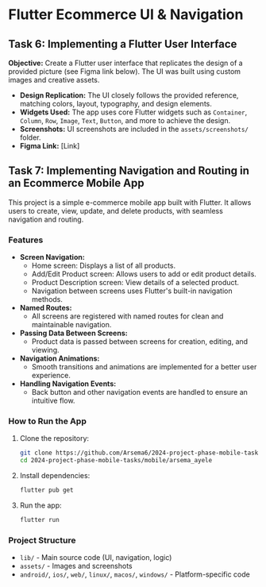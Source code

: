 # Flutter Ecommerce UI & Navigation
## Task 6: Implementing a Flutter User Interface
**Objective:**
Create a Flutter user interface that replicates the design of a provided picture (see Figma link below). The UI was built using custom images and creative assets.
- **Design Replication:** The UI closely follows the provided reference, matching colors, layout, typography, and design elements.
- **Widgets Used:** The app uses core Flutter widgets such as `Container`, `Column`, `Row`, `Image`, `Text`, `Button`, and more to achieve the design.
- **Screenshots:** UI screenshots are included in the `assets/screenshots/` folder.
- **Figma Link:** [Link]
## Task 7: Implementing Navigation and Routing in an Ecommerce Mobile App
This project is a simple e-commerce mobile app built with Flutter. It allows users to create, view, update, and delete products, with seamless navigation and routing.
### Features
- **Screen Navigation:**
  - Home screen: Displays a list of all products.
  - Add/Edit Product screen: Allows users to add or edit product details.
  - Product Description screen: View details of a selected product.
  - Navigation between screens uses Flutter's built-in navigation methods.
- **Named Routes:**
  - All screens are registered with named routes for clean and maintainable navigation.
- **Passing Data Between Screens:**
  - Product data is passed between screens for creation, editing, and viewing.
- **Navigation Animations:**
  - Smooth transitions and animations are implemented for a better user experience.
- **Handling Navigation Events:**
  - Back button and other navigation events are handled to ensure an intuitive flow.
### How to Run the App
1. Clone the repository:
   ```sh
   git clone https://github.com/Arsema6/2024-project-phase-mobile-tasks.git
   cd 2024-project-phase-mobile-tasks/mobile/arsema_ayele
   ```
2. Install dependencies:
   ```sh
   flutter pub get
   ```
3. Run the app:
   ```sh
   flutter run
   ```
### Project Structure
- `lib/` - Main source code (UI, navigation, logic)
- `assets/` - Images and screenshots
- `android/`, `ios/`, `web/`, `linux/`, `macos/`, `windows/` - Platform-specific code
